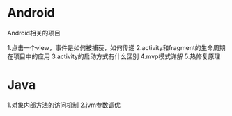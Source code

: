 # Android
Android相关的项目

1.点击一个view，事件是如何被捕获，如何传递
2.activity和fragment的生命周期在项目中的应用
3.activity的启动方式有什么区别
4.mvp模式详解
5.热修复原理


# Java
1.对象内部方法的访问机制
2.jvm参数调优
